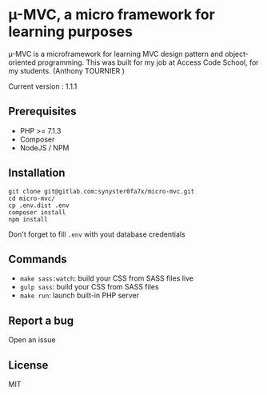 # µ-MVC, a micro framework for learning purposes


µ-MVC is a microframework for learning MVC design pattern and object-oriented programming. This was built for my job at Access Code School, for my students. (Anthony TOURNIER
)

Current version : 1.1.1

## Prerequisites

* PHP >= 7.1.3
* Composer
* NodeJS / NPM

## Installation

```
git clone git@gitlab.com:synyster0fa7x/micro-mvc.git
cd micro-mvc/
cp .env.dist .env
composer install
npm install
```

Don't forget to fill `.env` with yout database credentials

## Commands

* `make sass:watch`: build your CSS from SASS files live
* `gulp sass`: build your CSS from SASS files
* `make run`: launch built-in PHP server 

## Report a bug

Open an issue

## License

MIT